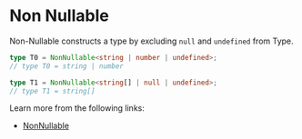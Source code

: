 # Non Nullable

Non-Nullable constructs a type by excluding `null` and `undefined` from Type.

```typescript
type T0 = NonNullable<string | number | undefined>;
// type T0 = string | number

type T1 = NonNullable<string[] | null | undefined>; 
// type T1 = string[]
```

Learn more from the following links:

- [NonNullable<Type>](https://www.typescriptlang.org/docs/handbook/utility-types.html#nonnullabletype)